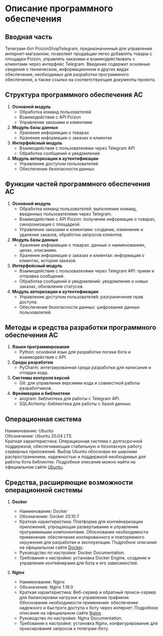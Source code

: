 # Описание программного обеспечения

## Вводная часть
Телеграм-бот PoizonShopTelegram, предназначенный для управления интернет-магазином, позволяет продавцам легко добавлять товары с площадки Poizon, управлять заказами и взаимодействовать с клиентами через интерфейс Telegram. Введение содержит основные сведения о техническом, информационном и других видах обеспечения, необходимых для разработки программного обеспечения, а также ссылки на соответствующие документы проекта.

## Структура программного обеспечения АС
1. **Основной модуль**
   - Обработка команд пользователей
   - Взаимодействие с API Poizon
   - Управление заказами и клиентами
2. **Модуль базы данных**
   - Хранение информации о товарах
   - Хранение информации о заказах и клиентах
3. **Интерфейсный модуль**
   - Взаимодействие с пользователями через Telegram API
   - Обработка сообщений и уведомлений
4. **Модуль авторизации и аутентификации**
   - Управление доступом пользователей
   - Обеспечение безопасности данных

## Функции частей программного обеспечения АС
1. **Основной модуль**
   - Обработка команд пользователей: выполнение команд, введенных пользователями через Telegram.
   - Взаимодействие с API Poizon: получение информации о товарах, синхронизация с площадкой.
   - Управление заказами и клиентами: создание, изменение и удаление заказов, обработка запросов клиентов.
2. **Модуль базы данных**
   - Хранение информации о товарах: данные о наименованиях, ценах, описаниях.
   - Хранение информации о заказах и клиентах: информация о клиентах, истории заказов.
3. **Интерфейсный модуль**
   - Взаимодействие с пользователями через Telegram API: прием и отправка сообщений.
   - Обработка сообщений и уведомлений: уведомление о новых заказах, обновления статусов.
4. **Модуль авторизации и аутентификации**
   - Управление доступом пользователей: разграничение прав доступа.
   - Обеспечение безопасности данных: шифрование данных пользователей.

## Методы и средства разработки программного обеспечения АС
1. **Языки программирования**
   - Python: основной язык для разработки логики бота и взаимодействия с API.
2. **Среды разработки**
   - PyCharm: интегрированная среда разработки для написания и отладки кода.
3. **Системы контроля версий**
   - Git: для управления версиями кода и совместной работы разработчиков.
4. **Фреймворки и библиотеки**
   - aiogram: библиотека для работы с Telegram API.
   - SQLAlchemy: библиотека для работы с базой данных.

## Операционная система
Наименование: Ubuntu  
Обозначение: Ubuntu 20.04 LTS  
Краткая характеристика: Операционная система с долгосрочной поддержкой, обеспечивающая стабильную и безопасную работу серверных приложений. Выбор Ubuntu обоснован ее широким распространением, надежностью и поддержкой необходимых для работы бота библиотек. Подробное описание можно найти на официальном сайте [Ubuntu](https://ubuntu.com/).

## Средства, расширяющие возможности операционной системы
1. **Docker**
   - Наименование: Docker
   - Обозначение: Docker 20.10.7
   - Краткая характеристика: Платформа для контейнеризации приложений, упрощающая развертывание и управление программными компонентами. Обоснование необходимости применения: обеспечение изолированного и повторяемого окружения для разработки и эксплуатации. Подробное описание на официальном сайте [Docker](https://www.docker.com/).
   - Руководство по настройке: Docker Documentation.
   - Требования к настройке: установка Docker Engine, создание и управление контейнерами для бота и его зависимостей.

2. **Nginx**
   - Наименование: Nginx
   - Обозначение: Nginx 1.18.0
   - Краткая характеристика: Веб-сервер и обратный прокси-сервер для балансировки нагрузки и управления трафиком. Обоснование необходимости применения: обеспечение надежного и быстрого доступа к боту через интернет. Подробное описание на официальном сайте [Nginx](https://nginx.org/).
   - Руководство по настройке: Nginx Documentation.
   - Требования к настройке: установка Nginx, конфигурирование для проксирования запросов к телеграм-боту.
